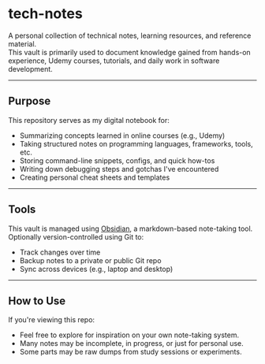 # tech-notes

A personal collection of technical notes, learning resources, and reference material.  
This vault is primarily used to document knowledge gained from hands-on experience, Udemy courses, tutorials, and daily work in software development.

---

## Purpose

This repository serves as my digital notebook for:

- Summarizing concepts learned in online courses (e.g., Udemy)
- Taking structured notes on programming languages, frameworks, tools, etc.
- Storing command-line snippets, configs, and quick how-tos
- Writing down debugging steps and gotchas I've encountered
- Creating personal cheat sheets and templates

---

## Tools

This vault is managed using [Obsidian](https://obsidian.md/), a markdown-based note-taking tool.  
Optionally version-controlled using Git to:

- Track changes over time
- Backup notes to a private or public Git repo
- Sync across devices (e.g., laptop and desktop)

---

## How to Use

If you're viewing this repo:

- Feel free to explore for inspiration on your own note-taking system.
- Many notes may be incomplete, in progress, or just for personal use.
- Some parts may be raw dumps from study sessions or experiments.

